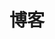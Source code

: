 ---
home: true
layout: BlogHome 
icon: home
title: 博客
hero: true
heroImage: /logo.svg
bgImage: https://cdn.staticaly.com/gh/AlexChen68/image-hosting@master/blog/background.jpeg
heroText: AlexChen's Blog
heroFullScreen: true
tagline: 你对我的百般注解和识读，并不构成万分之一的我，却是一览无遗的你。
projects:
  - name: Mr.Hope
    desc: Vuepress-theme-hope 作者
    icon: https://mrhope.site/logo.svg
    link: https://mrhope.site/

  - name: Pdai
    desc: Java 全栈知识体系
    icon: https://pdai.tech/favicon.ico
    link: https://pdai.tech/

  - name: 程序猿 DD
    desc: Spring 系列教程
    icon: https://www.didispace.com/logo.png
    link: https://blog.didispace.com/spring-boot-learning-2x/

  - name: 沉默王二
    desc: Java 程序员进阶之路
    icon: https://tobebetterjavaer.com/favicon.ico
    link: https://tobebetterjavaer.com/

footer: true
---